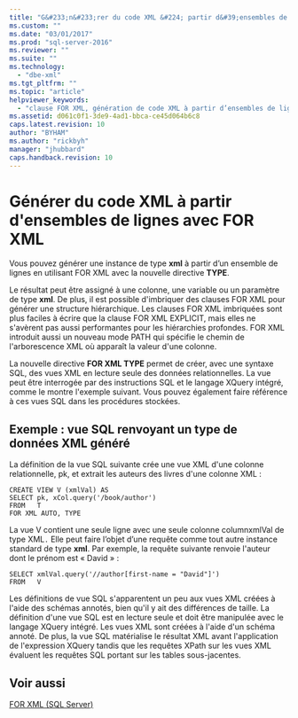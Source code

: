 ```yaml
---
title: "G&#233;n&#233;rer du code XML &#224; partir d&#39;ensembles de lignes avec FOR XML | Microsoft Docs"
ms.custom: ""
ms.date: "03/01/2017"
ms.prod: "sql-server-2016"
ms.reviewer: ""
ms.suite: ""
ms.technology: 
  - "dbe-xml"
ms.tgt_pltfrm: ""
ms.topic: "article"
helpviewer_keywords: 
  - "clause FOR XML, génération de code XML à partir d’ensembles de lignes"
ms.assetid: d061c0f1-3de9-4ad1-bbca-ce45d064b6c8
caps.latest.revision: 10
author: "BYHAM"
ms.author: "rickbyh"
manager: "jhubbard"
caps.handback.revision: 10
---
```

# G&#233;n&#233;rer du code XML &#224; partir d&#39;ensembles de lignes avec FOR XML
  Vous pouvez générer une instance de type **xml** à partir d’un ensemble de lignes en utilisant FOR XML avec la nouvelle directive **TYPE**.  
  
 Le résultat peut être assigné à une colonne, une variable ou un paramètre de type **xml**. De plus, il est possible d'imbriquer des clauses FOR XML pour générer une structure hiérarchique. Les clauses FOR XML imbriquées sont plus faciles à écrire que la clause FOR XML EXPLICIT, mais elles ne s'avèrent pas aussi performantes pour les hiérarchies profondes. FOR XML introduit aussi un nouveau mode PATH qui spécifie le chemin de l'arborescence XML où apparaît la valeur d'une colonne.  
  
 La nouvelle directive **FOR XML TYPE** permet de créer, avec une syntaxe SQL, des vues XML en lecture seule des données relationnelles. La vue peut être interrogée par des instructions SQL et le langage XQuery intégré, comme le montre l'exemple suivant. Vous pouvez également faire référence à ces vues SQL dans les procédures stockées.  
  
## Exemple : vue SQL renvoyant un type de données XML généré  
 La définition de la vue SQL suivante crée une vue XML d'une colonne relationnelle, pk, et extrait les auteurs des livres d'une colonne XML :  
  
```  
CREATE VIEW V (xmlVal) AS  
SELECT pk, xCol.query('/book/author')  
FROM   T  
FOR XML AUTO, TYPE  
```  
  
 La vue V contient une seule ligne avec une seule colonne columnxmlVal de type XML`.` Elle peut faire l’objet d’une requête comme tout autre instance standard de type **xml**. Par exemple, la requête suivante renvoie l'auteur dont le prénom est « David » :  
  
```  
SELECT xmlVal.query('//author[first-name = "David"]')  
FROM   V  
```  
  
 Les définitions de vue SQL s'apparentent un peu aux vues XML créées à l'aide des schémas annotés, bien qu'il y ait des différences de taille. La définition d'une vue SQL est en lecture seule et doit être manipulée avec le langage XQuery intégré. Les vues XML sont créées à l'aide d'un schéma annoté. De plus, la vue SQL matérialise le résultat XML avant l'application de l'expression XQuery tandis que les requêtes XPath sur les vues XML évaluent les requêtes SQL portant sur les tables sous-jacentes.  
  
## Voir aussi  
 [FOR XML &#40;SQL Server&#41;](../../relational-databases/xml/for-xml-sql-server.md)  
  
  